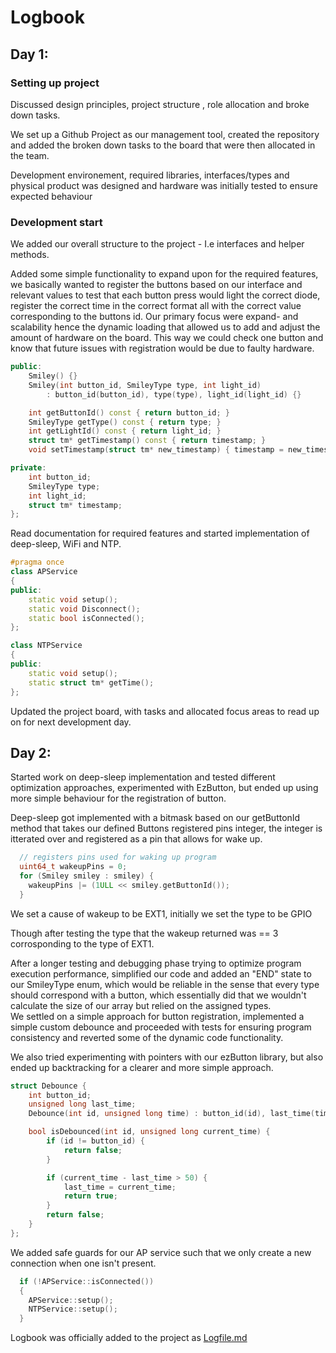 # Logbook

## Day 1:

### Setting up project

Discussed design principles, project structure , role allocation and broke down tasks.

We set up a Github Project as our management tool, created the repository and added the broken down tasks to the board that were then allocated in the team.

Development environement, required libraries, interfaces/types and physical product was designed and hardware was initially tested to ensure expected behaviour

### Development start

We added our overall structure to the project - I.e interfaces and helper methods.

Added some simple functionality to expand upon for the required features, we basically
wanted to register the buttons based on our interface and relevant values to test that each button press would light the correct diode, register the correct time in the correct format all with the correct value corresponding to the buttons id. Our primary focus were expand- and scalability hence the dynamic loading that allowed us to add and adjust the amount of hardware on the board. This way we could check one button and know that future issues with registration would be due to faulty hardware.  

```cpp
public:
    Smiley() {}
    Smiley(int button_id, SmileyType type, int light_id)
        : button_id(button_id), type(type), light_id(light_id) {}

    int getButtonId() const { return button_id; }
    SmileyType getType() const { return type; }
    int getLightId() const { return light_id; }
    struct tm* getTimestamp() const { return timestamp; }
    void setTimestamp(struct tm* new_timestamp) { timestamp = new_timestamp; }

private:
    int button_id;
    SmileyType type;
    int light_id;
    struct tm* timestamp;
};

```

Read documentation for required features and started implementation of deep-sleep, WiFi and NTP.
```cpp
#pragma once
class APService
{
public:
    static void setup();
    static void Disconnect();
    static bool isConnected();
};

```
```cpp
class NTPService
{
public:
    static void setup();
    static struct tm* getTime();
};
```

Updated the project board, with tasks and allocated focus areas to read up on for next development day.

## Day 2:

Started work on deep-sleep implementation and tested different optimization approaches, experimented with EzButton, but ended up using more simple behaviour for the registration of button.

Deep-sleep got implemented with a bitmask based on our getButtonId method that takes our defined Buttons registered pins integer, the integer is itterated over and registered as a pin that allows for wake up.

```cpp
  // registers pins used for waking up program
  uint64_t wakeupPins = 0;
  for (Smiley smiley : smiley) {
    wakeupPins |= (1ULL << smiley.getButtonId());
  }
```

We set a cause of wakeup to be EXT1, initially we set the type to be GPIO

Though after testing the type that the wakeup returned was == 3 corrosponding to the type of EXT1.

After a longer testing and debugging phase trying to optimize program execution performance, simplified our code and added an "END" state to our SmileyType enum, which would be reliable in the sense that every type should correspond with a button, which essentially did that we wouldn't calculate the size of our array but relied on the assigned types.   
We settled on a simple approach for button registration, implemented a simple custom debounce and proceeded with tests for ensuring program consistency and reverted some of the dynamic code functionality.

We also tried experimenting with pointers with our ezButton library, but also ended up backtracking for a clearer and more simple approach.
```cpp
struct Debounce {
    int button_id;
    unsigned long last_time;
    Debounce(int id, unsigned long time) : button_id(id), last_time(time) {}

    bool isDebounced(int id, unsigned long current_time) {
        if (id != button_id) {
            return false; 
        }

        if (current_time - last_time > 50) {
            last_time = current_time;
            return true;
        }
        return false;
    }
};
```

We added safe guards for our AP service such that we only create a new connection when one isn't present. 
```cpp
  if (!APService::isConnected())
  {
    APService::setup();
    NTPService::setup();
  }
```


Logbook was officially added to the project as [Logfile.md](http://Logfile.md)
